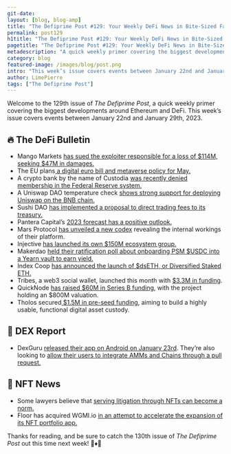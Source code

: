 ```yaml
---
git-date:
layout: [blog, blog-amp]
title: "The Defiprime Post #129: Your Weekly DeFi News in Bite-Sized Fashion"
permalink: post129
h1title: "The Defiprime Post #129: Your Weekly DeFi News in Bite-Sized Fashion"
pagetitle: "The Defiprime Post #129: Your Weekly DeFi News in Bite-Sized Fashion"
metadescription: "A quick weekly primer covering the biggest developments around Ethereum and DeFi. This week’s issue covers events between January 22nd and January 29th, 2023"
category: blog
featured-image: /images/blog/post.png
intro: "This week’s issue covers events between January 22nd and January 29th, 2023"
author: LimePierre
tags: ["The Defiprime Post"]
---
```


Welcome to the 129th issue of _The Defiprime Post_, a quick weekly primer covering the biggest developments around Ethereum and DeFi. This week’s issue covers events between January 22nd and January 29th, 2023.


## 🔥 The DeFi Bulletin

* Mango Markets [has sued the exploiter responsible for a loss of $114M, seeking $47M in damages.](https://www.coindesk.com/policy/2023/01/26/crypto-exchange-mango-markets-sues-exploiter-for-47m-in-damages/)
* The EU plans[ a digital euro bill and metaverse policy for May.](https://www.coindesk.com/policy/2023/01/24/eu-plans-digital-euro-bill-metaverse-policy-for-may-commission-says/)
* A crypto bank by the name of Custodia [was recently denied membership in the Federal Reserve system.](https://fortune.com/crypto/2023/01/27/wyoming-crypto-bank-denied-membership-federal-reserve/)
* A Uniswap DAO temperature check [shows strong support for deploying Uniswap on the BNB chain.](https://www.theblock.co/post/204577/early-vote-shows-strong-support-for-deploying-uniswap-on-bnb-chain)
* Sushi DAO [has implemented a proposal to direct trading fees to its treasury.](https://www.theblock.co/post/204593/sushi-dao-implements-proposal-to-direct-all-trading-fees-to-treasury)
* Pantera Capital’s [2023 forecast has a positive outlook.](https://www.coindesk.com/business/2023/01/23/vc-firm-panteras-2023-crypto-forecast-says-the-future-is-defi)
* Mars Protocol [has unveiled a new codex](https://blog.marsprotocol.io/blog/mars-protocol-releases-a-new-interactive-codex-unveiling-the-inner-workings-of-mars) revealing the internal workings of their platform.
* Injective [has launched its own $150M ecosystem group.](https://blog.injective.com/introducing-the-150m-injective-ecosystem-fund/)
* Makerdao [held their ratification poll about onboarding PSM $USDC into a Yearn vault to earn yield.](https://vote.makerdao.com/polling/Qma4jEPY)
* Index Coop [has announced the launch of $dsETH, or Diversified Staked ETH.](https://indexcoop.com/blog/introducing-the-diversified-staked-eth-index)
* Tribes, a web3 social wallet, launched this month with [$3.3M in funding](https://www.coindesk.com/business/2023/01/23/web3-social-wallet-tribes-launches-with-33m-in-funding/).
* QuickNode [has raised $60M in Series B funding,](https://www.coindesk.com/business/2023/01/24/quicknode-raises-60m-in-series-b-at-800m-valuation/) with the project holding an $800M valuation.
* Tholos secured[ $1.5M in pre-seed funding](https://mirror.xyz/tholos.eth/dwHnNWuOFLXJ6Bzju-OBE5h1GpLKtDmq49diOmGnsBM), aiming to build a highly usable, functional digital asset custody.


## 💱 DEX Report

* DexGuru [released their app on Android on January 23rd](https://play.google.com/store/apps/details?id=guru.dex.twa). They’re also looking to [allow their users to integrate AMMs and Chains through a pull request.](https://github.com/dex-guru/data-sources)


## 💎 NFT News

* Some lawyers believe that [serving litigation through NFTs can become a norm.](https://cointelegraph.com/news/nft-delivered-court-orders-an-answer-to-blockchain-related-litigation-lawyers)
* Floor has acquired WGMI.io [in an attempt to accelerate the expansion of its NFT portfolio app.](https://decrypt.co/119731/floor-acquires-wgmi-io-nft-portfolio-app-expansion)

Thanks for reading, and be sure to catch the 130th issue of _The Defiprime Post_ out this time next week! 👋♦️👋